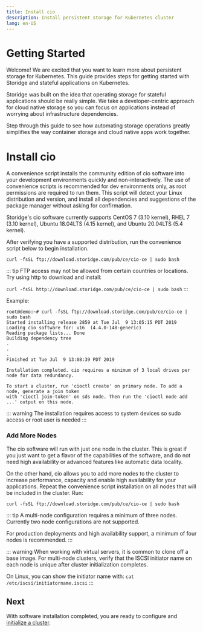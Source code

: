 ```yaml
---
title: Install cio
description: Install persistent storage for Kubernetes cluster
lang: en-US
---
```


<h1>Getting Started</h1>

Welcome! We are excited that you want to learn more about persistent storage for Kubernetes. This guide provides steps for getting started with Storidge and stateful applications on Kubernetes. 

Storidge was built on the idea that operating storage for stateful applications should be really simple. We take a developer-centric approach for cloud native storage so you can focus on applications instead of worrying about infrastructure dependencies.

Step through this guide to see how automating storage operations greatly simplifies the way container storage and cloud native apps work together.

# Install cio

A convenience script installs the community edition of cio software into your development environments quickly and non-interactively. The use of convenience scripts is recommended for dev environments only, as root permissions are required to run them. This script will detect your Linux distribution and version, and install all dependencies and suggestions of the package manager without asking for confirmation.

Storidge's cio software currently supports CentOS 7 (3.10 kernel), RHEL 7 (3.10 kernel), Ubuntu 18.04LTS (4.15 kernel), and Ubuntu 20.04LTS (5.4 kernel).

After verifying you have a supported distribution, run the convenience script below to begin installation.

`curl -fsSL ftp://download.storidge.com/pub/ce/cio-ce | sudo bash`

::: tip
FTP access may not be allowed from certain countries or locations. Try using http to download and install:

`curl -fsSL http://download.storidge.com/pub/ce/cio-ce | sudo bash`
:::

Example:
```
root@demo:~# curl -fsSL ftp://download.storidge.com/pub/ce/cio-ce | sudo bash
Started installing release 2859 at Tue Jul  9 13:05:15 PDT 2019
Loading cio software for: u16  (4.4.0-148-generic)
Reading package lists... Done
Building dependency tree
.
.
.
Finished at Tue Jul  9 13:08:39 PDT 2019

Installation completed. cio requires a minimum of 3 local drives per node for data redundancy.

To start a cluster, run 'cioctl create' on primary node. To add a node, generate a join token
with 'cioctl join-token' on sds node. Then run the 'cioctl node add ...' output on this node.
```

::: warning
The installation requires access to system devices so sudo access or root user is needed
:::

<h3>Add More Nodes</h3>

The cio software will run with just one node in the cluster. This is great if you just want to get a flavor of the capabilities of the software, and do not need high availability or advanced features like automatic data locality.

On the other hand, cio allows you to add more nodes to the cluster to increase performance, capacity and enable high availability for your applications. Repeat the convenience script installation on all nodes that will be included in the cluster. Run:

`curl -fsSL ftp://download.storidge.com/pub/ce/cio-ce | sudo bash`

::: tip
A multi-node configuration requires a minimum of three nodes. Currently two node configurations are not supported.

For production deployments and high availability support, a minimum of four nodes is recommended.
:::

::: warning
When working with virtual servers, it is common to clone off a base image. For multi-node clusters, verify that the ISCSI initiator name on each node is unique after cluster initialization completes.

On Linux, you can show the initiator name with:  `cat /etc/iscsi/initiatorname.iscsi`
:::

<h2>Next</h2>

With software installation completed, you are ready to configure and [initialize a cluster](https://guide.storidge.com/getting_started/initialize.html).
